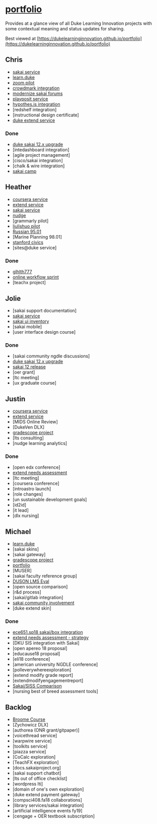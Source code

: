 # [portfolio](https://github.com/dukelearninginnovation/portfolio)

Provides at a glance view of all Duke Learning Innovation projects with some contextual meaning and status updates for sharing.

Best viewed at [https://dukelearninginnovation.github.io/portfolio](https://dukelearninginnovation.github.io/portfolio)


## Chris

* [sakai service](sakai.service)
* [learn.duke](learn.duke.project)
* [zoom pilot](zoom.integration)
* [crowdmark integration](crowdmark.integration)
* [modernize sakai forums](sakai.community)
* [playposit service](playposit.service)
* [hypothes.is integration](hypothesis.integration)
* [redshelf integration]
* [instructional design certificate]
* [duke extend service](extend.service)


### Done
* [duke sakai 12.x upgrade](sakai.12.upgrade.project)
* [intedashboard integration]
* [agile project management]
* [cisco/sakai integration]
* [chalk & wire integration]
* [sakai camp](sakai.community)

## Heather

* [coursera service](coursera.support.service)
* [extend service](extend.service)
* [sakai service](sakai.service)
* [nudge](nudge.project)
* [grammarly pilot]
* [liulishuo pilot](liulishou.project)
* [Russian 95.01](russian.course)
* [Marine Planning 98.01]
* [stanford civics](stanford.civics.course)
* [sites@duke service]

### Done

* [glhlth777](glhlth.777.course)
* [online workflow sprint](online.workflow.sprint.project)
* [teachx project]

## Jolie
* [sakai support documentation]
* [sakai service](sakai.service)
* [sakai ui inventory](sakai.ui.inventory.project)
* [sakai mobile]
* [user interface design course]

### Done
* [sakai community ngdle discussions]
* [duke sakai 12.x upgrade](sakai.12.upgrade.project)
* [sakai 12 release](sakai.community)
* [oer grant]
* [ltc meeting]
* [ux graduate course]

## Justin

* [coursera service](coursera.support.service)
* [extend service](extend.service)
* [MIDS Online Review]
* [DukeVen DLX]
* [gradescope project](gradescope.project)
* [lts consulting]
* [nudge learning analytics]


### Done
* [open edx conference]
* [extend needs assessment](extend.needs.assessment.project)
* [ltc meeting]
* [coursera conference]
* [introastro launch]
* [role changes]
* [un sustainable development goals]
* [id2id]
* [it lead]
* [dlx nursing]

## Michael

* [learn.duke](learn.duke.project)
* [sakai skins]
* [sakai gateway]
* [gradescope project](gradescope.project)
* [portfolio](/)
* [MUSER]
* [sakai faculty reference group]
* [DUSON LMS Eval](duson.lms.eval.project)
* [open source comparison]
* [r&d process]
* [sakai/gitlab integration]
* [sakai community involvement](sakai.community)
* [duke extend skin]

### Done
* [ece651.sp18 sakai/box integration](ece651.sp18.project)
* [extend needs assessment - strategy](extend.needs.assessment.project)
* [DKU SIS integration with Sakai]
* [open apereo 18 proposal]
* [educause18 proposal]
* [eli18 conference]
* [american university NGDLE conference]
* [polleverywhereexploration]
* [extend modify grade report]
* [extendmodifyengagementreport]
* [Sakai/SISS Comparison](sakai.siss.comparison.project)
* [nursing best of breed assessment tools]

## Backlog

* [Broome Course](broome.course)
* [Zychowicz DLX]
* [authorea \(ONR grant/gitpaper\)]
* [voicethread service]
* [warpwire service]
* [toolkits service]
* [piazza service]
* [CoCalc exploration]
* [TeachFX exploration]
* [docs.sakaiproject.org]
* [sakai support chatbot]
* [lts out of office checklist]
* [wordpress lti]
* [domain of one's own exploration]
* [duke extend payment gateway]
* [compsci408.fa18 collaborations]
* [library services/sakai integration]
* [artificial intelligence events fy19]
* [cengage + OER textbook subscription]








